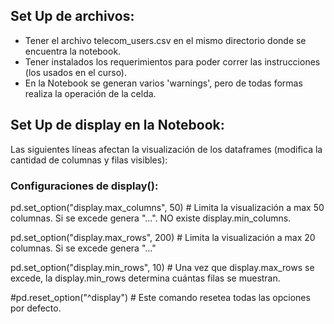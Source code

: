 ## Set Up de archivos:

- Tener el archivo telecom_users.csv en el mismo directorio donde se encuentra la notebook.
- Tener instalados los requerimientos para poder correr las instrucciones (los usados en el curso).
- En la Notebook se generan varios 'warnings', pero de todas formas realiza la operación de la celda.

## Set Up de display en la Notebook:

Las siguientes líneas afectan la visualización de los dataframes (modifica la cantidad de columnas y filas visibles):

### Configuraciones de display():
pd.set_option("display.max_columns", 50)   # Limita la visualización a max 50 columnas. Si se excede genera "...". NO existe display.min_columns.

pd.set_option("display.max_rows", 200)     # Limita la visualización a max 20 columnas. Si se excede genera "..."

pd.set_option("display.min_rows", 10)      # Una vez que display.max_rows se excede, la display.min_rows determina cuántas filas se muestran.

#pd.reset_option("^display")               # Este comando resetea todas las opciones por defecto.
